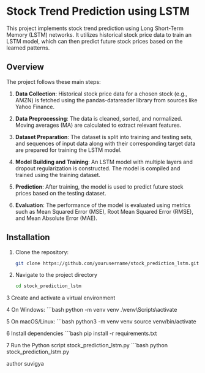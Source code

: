 # Stock Trend Prediction using LSTM

This project implements stock trend prediction using Long Short-Term Memory (LSTM) networks. It utilizes historical stock price data to train an LSTM model, which can then predict future stock prices based on the learned patterns.

## Overview

The project follows these main steps:

1. **Data Collection**: Historical stock price data for a chosen stock (e.g., AMZN) is fetched using the pandas-datareader library from sources like Yahoo Finance.

2. **Data Preprocessing**: The data is cleaned, sorted, and normalized. Moving averages (MA) are calculated to extract relevant features.

3. **Dataset Preparation**: The dataset is split into training and testing sets, and sequences of input data along with their corresponding target data are prepared for training the LSTM model.

4. **Model Building and Training**: An LSTM model with multiple layers and dropout regularization is constructed. The model is compiled and trained using the training dataset.

5. **Prediction**: After training, the model is used to predict future stock prices based on the testing dataset.

6. **Evaluation**: The performance of the model is evaluated using metrics such as Mean Squared Error (MSE), Root Mean Squared Error (RMSE), and Mean Absolute Error (MAE).

## Installation

1. Clone the repository:

   ```bash
   git clone https://github.com/yourusername/stock_prediction_lstm.git

2. Navigate to the project directory
    ```bash
    cd stock_prediction_lstm

3 Create and activate a virtual environment

4 On Windows:
    ```bash
    python -m venv venv
    .\venv\Scripts\activate

5 On macOS/Linux:
    ```bash
    python3 -m venv venv
    source venv/bin/activate

6 Install dependencies
    ```bash
    pip install -r requirements.txt

7 Run the Python script stock_prediction_lstm.py
    ```bash
    python stock_prediction_lstm.py



author suvigya
